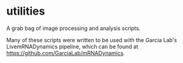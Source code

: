 # utilities
 A grab bag of image processing and analysis scripts.

 Many of these scripts were written to be used with the Garcia Lab's LivemRNADynamics pipeline, which can be found at https://github.com/GarciaLab/mRNADynamics. 
